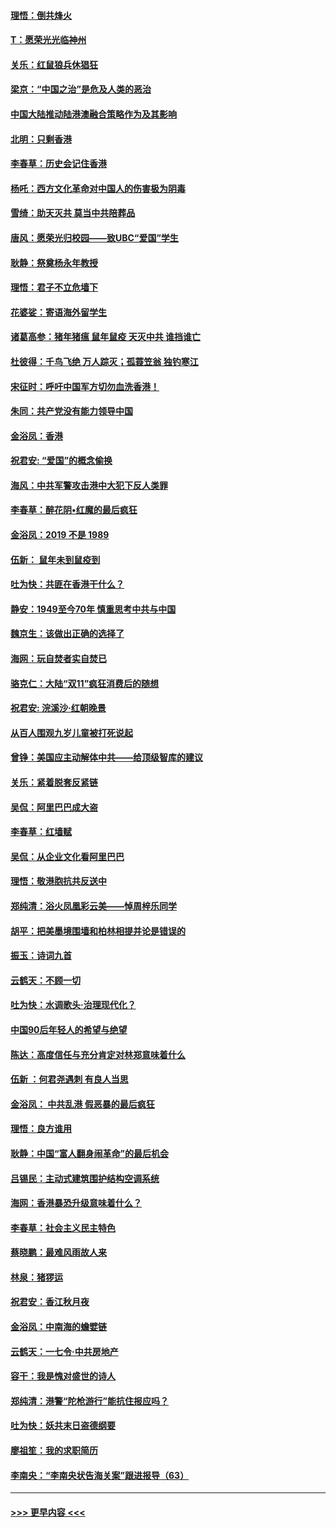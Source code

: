 #### [理悟：倒共烽火](../pages/nsc993/n11668844.md?t=11210511) 
#### [T：愿荣光光临神州](../pages/nsc993/n11668421.md?t=11210511) 
#### [关乐：红鼠狼兵休猖狂](../pages/nsc993/n11668378.md?t=11210511) 
#### [梁京：“中国之治”是危及人类的恶治](../pages/nsc993/n11668328.md?t=11210511) 
#### [中国大陆推动陆港澳融合策略作为及其影响](../pages/nsc993/n11668157.md?t=11210511) 
#### [北明：只剩香港](../pages/nsc993/n11668002.md?t=11210511) 
#### [李春草：历史会记住香港](../pages/nsc993/n11667927.md?t=11210511) 
#### [杨吒：西方文化革命对中国人的伤害极为阴毒](../pages/nsc993/n11664521.md?t=11210511) 
#### [雪绮：助天灭共 莫当中共陪葬品](../pages/nsc993/n11662650.md?t=11210511) 
#### [唐风：愿荣光归校园——致UBC“爱国”学生](../pages/nsc993/n11662194.md?t=11210511) 
#### [耿静：祭奠杨永年教授](../pages/nsc993/n11662514.md?t=11210511) 
#### [理悟：君子不立危墙下](../pages/nsc993/n11662172.md?t=11210511) 
#### [花婆娑：寄语海外留学生](../pages/nsc993/n11662121.md?t=11210511) 
#### [诸葛高参：猪年猪瘟 鼠年鼠疫 天灭中共 谁挡谁亡](../pages/nsc993/n11661980.md?t=11210511) 
#### [杜彼得：千鸟飞绝 万人踪灭；孤蓑笠翁 独钓寒江](../pages/nsc993/n11661170.md?t=11210511) 
#### [宋征时：呼吁中国军方切勿血洗香港！](../pages/nsc993/n11415318.md?t=11210511) 
#### [朱同：共产党没有能力领导中国](../pages/nsc993/n11660421.md?t=11210511) 
#### [金浴凤：香港](../pages/nsc993/n11660419.md?t=11210511) 
#### [祝君安: “爱国”的概念偷换](../pages/nsc993/n11659706.md?t=11210511) 
#### [海风：中共军警攻击港中大犯下反人类罪](../pages/nsc993/n11659632.md?t=11210511) 
#### [李春草：醉花阴•红魔的最后疯狂](../pages/nsc993/n11659287.md?t=11210511) 
#### [金浴凤：2019 不是 1989](../pages/nsc993/n11657663.md?t=11210511) 
#### [伍新： 鼠年未到鼠疫到](../pages/nsc993/n11655098.md?t=11210511) 
#### [吐为快：共匪在香港干什么？](../pages/nsc993/n11654891.md?t=11210511) 
#### [静安：1949至今70年 慎重思考中共与中国](../pages/nsc993/n11651244.md?t=11210511) 
#### [魏京生：该做出正确的选择了](../pages/nsc993/n11653084.md?t=11210511) 
#### [海网：玩自焚者实自焚已](../pages/nsc993/n11652423.md?t=11210511) 
#### [骆克仁：大陆“双11”疯狂消费后的随想](../pages/nsc993/n11652305.md?t=11210511) 
#### [祝君安: 浣溪沙·红朝晚景](../pages/nsc993/n11652258.md?t=11210511) 
#### [从百人围观九岁儿童被打死说起](../pages/nsc993/n11651030.md?t=11210511) 
#### [曾铮：美国应主动解体中共——给顶级智库的建议](../pages/nsc993/n11649888.md?t=11210511) 
#### [关乐：紧着脱套反紧链](../pages/nsc993/n11649069.md?t=11210511) 
#### [吴侃：阿里巴巴成大盗](../pages/nsc993/n11645523.md?t=11210511) 
#### [李春草：红墙赋](../pages/nsc993/n11646389.md?t=11210511) 
#### [吴侃：从企业文化看阿里巴巴](../pages/nsc993/n11645476.md?t=11210511) 
#### [理悟：敬港胞抗共反送中](../pages/nsc993/n11645466.md?t=11210511) 
#### [郑纯清：浴火凤凰彩云美——悼周梓乐同学](../pages/nsc993/n11645155.md?t=11210511) 
#### [胡平：把美墨境围墙和柏林相提并论是错误的](../pages/nsc993/n11645134.md?t=11210511) 
#### [振玉：诗词九首](../pages/nsc993/n11644081.md?t=11210511) 
#### [云鹤天：不顾一切](../pages/nsc993/n11643508.md?t=11210511) 
#### [吐为快：水调歌头·治理现代化？](../pages/nsc993/n11643485.md?t=11210511) 
#### [中国90后年轻人的希望与绝望](../pages/nsc993/n11642317.md?t=11210511) 
#### [陈达：高度信任与充分肯定对林郑意味着什么](../pages/nsc993/n11641441.md?t=11210511) 
#### [伍新 ：何君尧遇刺 有良人当思](../pages/nsc993/n11641503.md?t=11210511) 
#### [金浴凤： 中共乱港  假恶暴的最后疯狂](../pages/nsc993/n11641495.md?t=11210511) 
#### [理悟：良方谁用](../pages/nsc993/n11641463.md?t=11210511) 
#### [耿静：中国“富人翻身闹革命”的最后机会](../pages/nsc993/n11640655.md?t=11210511) 
#### [吕锡民：主动式建筑围护结构空调系统](../pages/nsc993/n11640168.md?t=11210511) 
#### [海网：香港暴恐升级意味着什么？](../pages/nsc993/n11635904.md?t=11210511) 
#### [李春草：社会主义民主特色](../pages/nsc993/n11634657.md?t=11210511) 
#### [蔡晓鹏：最难风雨故人来](../pages/nsc993/n11633145.md?t=11210511) 
#### [林泉：猪猡运](../pages/nsc993/n11631469.md?t=11210511) 
#### [祝君安：香江秋月夜](../pages/nsc993/n11631440.md?t=11210511) 
#### [金浴凤：中南海的蟾嬖链](../pages/nsc993/n11631290.md?t=11210511) 
#### [云鹤天：一七令·中共房地产](../pages/nsc993/n11630084.md?t=11210511) 
#### [容干：我是愧对盛世的诗人](../pages/nsc993/n11630059.md?t=11210511) 
#### [郑纯清：港警“陀枪游行”能抗住报应吗？](../pages/nsc993/n11629999.md?t=11210511) 
#### [吐为快：妖共末日盗德纲要](../pages/nsc993/n11628610.md?t=11210511) 
#### [廖祖笙：我的求职简历](../pages/nsc993/n11628492.md?t=11210511) 
#### [李南央：“李南央状告海关案”跟进报导（63）](../pages/nsc993/n11627039.md?t=11210511) 

----
#### [ >>> 更早内容 <<< ](../indexes/nsc993-earlier.md)
